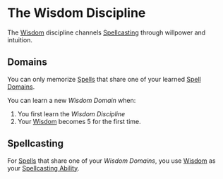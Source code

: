 # The Wisdom Discipline

The [Wisdom](../../../Player%20Characters/The%20Ability%20Scores/Wisdom.md) discipline channels [Spellcasting](../Spellcasting.md) through willpower and intuition.

## Domains

You can only memorize [Spells](../Spells.md) that share one of your learned [Spell Domains](../../Spells/Spell%20Domains/Spell%20Domains.md).

You can learn a new *Wisdom Domain* when:

1. You first learn the *Wisdom Discipline*
2. Your [Wisdom](../../../Player%20Characters/The%20Ability%20Scores/Wisdom.md) becomes 5 for the first time.

## Spellcasting

For [Spells](../Spells.md) that share one of your *Wisdom Domains*, you use [Wisdom](../../../Player%20Characters/The%20Ability%20Scores/Wisdom.md) as your [Spellcasting Ability](Spellcasting%20Ability.md).

